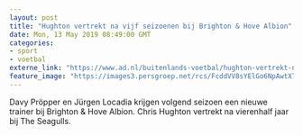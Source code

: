 ```yaml
---
layout: post
title: "Hughton vertrekt na vijf seizoenen bij Brighton & Hove Albion"
date: Mon, 13 May 2019 08:49:00 GMT
categories: 
- sport 
- voetbal 
externe_link: "https://www.ad.nl/buitenlands-voetbal/hughton-vertrekt-na-vijf-seizoenen-bij-brighton-en-hove-albion~a9ac3404/"
feature_image: "https://images3.persgroep.net/rcs/FcddVV8sYElGo6NpAwtX7tX93ko/diocontent/148210071/_fitwidth/400/?appId=21791a8992982cd8da851550a453bd7f&quality=0.7"
---
```


Davy Pröpper en Jürgen Locadia krijgen volgend seizoen een nieuwe trainer bij Brighton & Hove Albion. Chris Hughton vertrekt na vierenhalf jaar bij The Seagulls.
